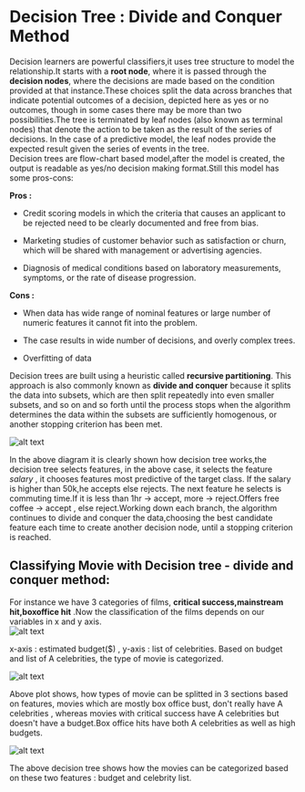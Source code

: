 # Decision Tree : Divide and Conquer Method  

Decision learners are powerful classifiers,it uses tree structure to model the relationship.It starts with a **root node**, where it is passed through the **decision nodes**, where the decisions are made based on the condition provided at that instance.These choices split the data across branches that indicate potential outcomes of a decision, depicted here as yes or no outcomes, though in some cases there may be more than two possibilities.The tree is terminated by leaf nodes (also known as terminal nodes) that denote the action to be taken as the result of the series of decisions. In the case of a predictive model, the leaf nodes provide the expected result given the series of events in the tree.  
Decision trees are flow-chart based model,after the model is created, the output is readable as yes/no decision making format.Still this model has some pros-cons:  

**Pros :**  
  * Credit scoring models in which the criteria that causes an applicant to be rejected need to be clearly documented and free from bias.  
  * Marketing studies of customer behavior such as satisfaction or churn, which will be shared with management or advertising agencies.  
  
  * Diagnosis of medical conditions based on laboratory measurements, symptoms, or the rate of disease progression.  

**Cons :**
 * When data has wide range of nominal features or large number of numeric features it cannot fit into the problem.  
 
 * The case results in wide number of decisions, and overly complex trees.
 
 * Overfitting of data

Decision trees are built using a heuristic called **recursive partitioning**. This approach is also commonly known as **divide and conquer** because it splits the data into subsets, which are then split repeatedly into even smaller subsets, and so on and so forth until the process stops when the algorithm determines the data within the subsets are sufficiently homogenous, or another stopping criterion has been met.  

![alt text](https://github.com/jishu1989/MachineLearning/blob/master/classifier_decisiontree/decisiontree.JPG)  

In the above diagram it is clearly shown how decision tree works,the decision tree selects features, in the above case, it selects the feature *salary* , it chooses features most predictive of the target class. If the salary is higher than 50k,he accepts else rejects. The next feature he selects is commuting time.If it is less than 1hr -> accept, more -> reject.Offers free coffee -> accept , else reject.Working down each branch, the algorithm continues to divide and conquer the data,choosing the best candidate feature each time to create another decision node, until a stopping criterion is reached.  

## Classifying Movie with Decision tree - divide and conquer method:  

For instance we have 3 categories of films, **critical success,mainstream hit,boxoffice hit** .Now the classification of the films depends on our variables in x and y axis.  
![alt text](https://github.com/jishu1989/MachineLearning/blob/master/classifier_decisiontree/movie_plot.JPG)  

x-axis : estimated budget($) , y-axis : list of celebrities. Based on budget and list of A celebrities, the type of movie is categorized.

![alt text](https://github.com/jishu1989/MachineLearning/blob/master/classifier_decisiontree/split.JPG)  

Above plot shows, how types of movie can be splitted in 3 sections based on features, movies which are mostly box office bust, don't really have A celebrities , whereas movies with critical success have A celebrities but doesn't have a budget.Box office hits have both A celebrities as well as high budgets.

![alt text](https://github.com/jishu1989/MachineLearning/blob/master/classifier_decisiontree/decision_movie.JPG)  

The above decision tree shows how the movies can be categorized based on these two features : budget and celebrity list.













